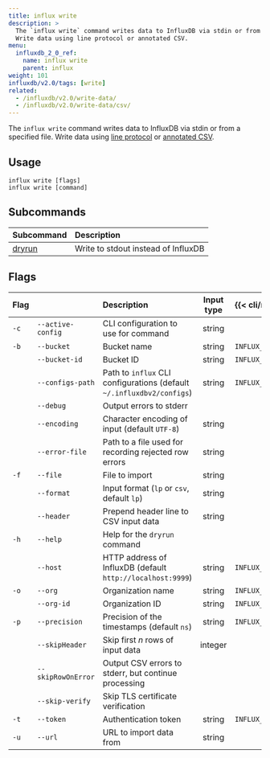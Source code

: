 ```yaml
---
title: influx write
description: >
  The `influx write` command writes data to InfluxDB via stdin or from a specified file.
  Write data using line protocol or annotated CSV.
menu:
  influxdb_2_0_ref:
    name: influx write
    parent: influx
weight: 101
influxdb/v2.0/tags: [write]
related:
  - /influxdb/v2.0/write-data/
  - /influxdb/v2.0/write-data/csv/
---
```


The `influx write` command writes data to InfluxDB via stdin or from a specified file.
Write data using [line protocol](/influxdb/v2.0/reference/syntax/line-protocol) or
[annotated CSV](/influxdb/v2.0/reference/syntax/annotated-csv).

## Usage
```
influx write [flags]
influx write [command]
```

## Subcommands
| Subcommand                                                 | Description                         |
|:----------                                                 |:-----------                         |
| [dryrun](/influxdb/v2.0/reference/cli/influx/write/dryrun) | Write to stdout instead of InfluxDB |

## Flags
| Flag |                    | Description                                                           | Input type | {{< cli/mapped >}}    |
|:-----|:-------------------|:----------------------------------------------------------------------|:----------:|:----------------------|
| `-c` | `--active-config`  | CLI configuration to use for command                                  | string     |                       |
| `-b` | `--bucket`         | Bucket name                                                           | string     | `INFLUX_BUCKET_NAME`  |
|      | `--bucket-id`      | Bucket ID                                                             | string     | `INFLUX_BUCKET_ID`    |
|      | `--configs-path`   | Path to `influx` CLI configurations (default `~/.influxdbv2/configs`) | string     | `INFLUX_CONFIGS_PATH` |
|      | `--debug`          | Output errors to stderr                                               |            |                       |
|      | `--encoding`       | Character encoding of input (default `UTF-8`)                         | string     |                       |
|      | `--error-file`     | Path to a file used for recording rejected row errors                 | string     |                       |
| `-f` | `--file`           | File to import                                                        | string     |                       |
|      | `--format`         | Input format (`lp` or `csv`, default `lp`)                            | string     |                       |
|      | `--header`         | Prepend header line to CSV input data                                 | string     |                       |
| `-h` | `--help`           | Help for the `dryrun` command                                         |            |                       |
|      | `--host`           | HTTP address of InfluxDB (default `http://localhost:9999`)            | string     | `INFLUX_HOST`         |
| `-o` | `--org`            | Organization name                                                     | string     | `INFLUX_ORG`          |
|      | `--org-id`         | Organization ID                                                       | string     | `INFLUX_ORG_ID`       |
| `-p` | `--precision`      | Precision of the timestamps (default `ns`)                            | string     | `INFLUX_PRECISION`    |
|      | `--skipHeader`     | Skip first *n* rows of input data                                     | integer    |                       |
|      | `--skipRowOnError` | Output CSV errors to stderr, but continue processing                  |            |                       |
|      | `--skip-verify`    | Skip TLS certificate verification                                     |            |                       |
| `-t` | `--token`          | Authentication token                                                  | string     | `INFLUX_TOKEN`        |
| `-u` | `--url`            | URL to import data from                                               | string     |                       |
